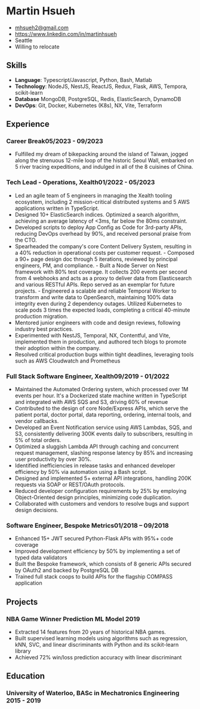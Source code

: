<!-- The (first) h1 will be used as the <title> of the HTML page -->
# Martin Hsueh

<!-- The unordered list immediately after the h1 will be formatted on a single
line. It is intended to be used for contact details -->
- <mhsueh2@gmail.com>
- <https://www.linkedin.com/in/martinhsueh>
- Seattle
- Willing to relocate

<!-- The paragraph after the h1 and ul and before the first h2 is optional. It
is intended to be used for a summary. -->

## Skills

- **Language**: Typescript/Javascript, Python, Bash, Matlab
- **Technology**: NodeJS, NestJS, ReactJS, Redux, Flask, AWS, Tempora, scikit-learn
- **Database**  MongoDB, PostgreSQL, Redis, ElasticSearch, DynamoDB
- **DevOps**: Git, Docker, Kubernetes (K8s), NX, Vite, Terraform

## Experience

<!-- You have to wrap the "left" and "right" half of these headings in spans by
hand -->
### <span>Career Break</span><span>05/2023 - 09/2023</span>
- Fulfilled my dream of bikepacking around the island of Taiwan, jogged along the strenuous 12-mile loop of the historic Seoul Wall, embarked on 5 river tracing expeditions, and indulged in all of the 8 cuisines of China. 
### <span>Tech Lead - Operations, Xealth</span><span>01/2022 - 05/2023</span>
- Led an agile team of 5 engineers in managing the Xealth tooling ecosystem, including 2 mission-critical distributed systems and 5 AWS applications written in TypeScript.
- Designed 10+ ElasticSearch indices. Optimized a search algorithm, achieving an average latency of <3ms, far below the 80ms constraint.
- Developed scripts to deploy App Config as Code for 3rd-party APIs, reducing DevOps overhead by 90%, and received personal praise from the CTO.
- Spearheaded the company's core Content Delivery System, resulting in a 40% reduction in operational costs per customer request.
      - Composed a 90+ page design doc through 5 iterations, reviewed by principal engineers, PM, and compliance.
      - Built a Node Server on Nest framework with 80% test coverage. It collects 200 events per second from 4 webhooks and acts as a proxy to deliver data from Elasticsearch and various RESTful APIs. Repo served as an exemplar for future projects.
      - Engineered a scalable and reliable Temporal Worker to transform and write data to OpenSearch, maintaining 100% data integrity even during 2 dependency outages. Utilized Kubernetes to scale pods 3 times the expected loads, completing a critical 40-minute production migration.
- Mentored junior engineers with code and design reviews, following industry best practices. 
- Experimented with NestJS, Temporal, NX, Contentful, and Vite, implemented them in production, and authored tech blogs to promote their adoption within the company.
- Resolved critical production bugs within tight deadlines, leveraging tools such as AWS Cloudwatch and Prometheus


### <span>Full Stack Software Engineer, Xealth</span><span>09/2019 - 01/2022</span>
- Maintained the Automated Ordering system, which processed over 1M events per hour. It's a Dockerized state machine written in TypeScript and integrated with AWS SQS and S3, driving 60% of revenue
- Contributed to the design of core Node/Express APIs, which serve the patient portal, doctor portal, data reporting, ordering, internal tools, and vendor callbacks.
- Developed an Event Notification service using AWS Lambdas, SQS, and S3, consistently delivering 300K events daily to subscribers, resulting in 5% of total orders.
- Optimized a sluggish Lambda API through caching and concurrent request management, slashing response latency by 85% and increasing user productivity by over 30%.
- Identified inefficiencies in release tasks and enhanced developer efficiency by 50% via automation using a Bash script.
- Designed and implemented 5+ external API integrations, handling 200K requests via SOAP or REST/OAuth protocols.
- Reduced developer configuration requirements by 25% by employing Object-Oriented design principles, minimizing code duplication.
- Collaborated with customers and vendors to resolve bugs and support design decisions.

### <span>Software Engineer, Bespoke Metrics</span><span>01/2018 – 09/2018</span>
- Enhanced 15+ JWT secured Python-Flask APIs with 95%+ code coverage
- Improved development efficiency by 50% by implementing a set of typed data validators
- Built the Bespoke framework, which consists of 8 generic APIs secured by OAuth2 and backed by PostgreSQL DB
- Trained full stack coops to build APIs for the flagship COMPASS application


## Projects

### <span>NBA Game Winner Prediction ML Model</span> <span>2019</span>
- Extracted 14 features from 20 years of historical NBA games.
- Built supervised learning models using algorithms such as regression, kNN, SVC, and linear discriminants with Python and its scikit-learn library
- Achieved 72% win/loss prediction accuracy with linear discriminant

## Education

### <span>University of Waterloo, BASc in Mechatronics Engineering</span> <span>2015 - 2019</span>